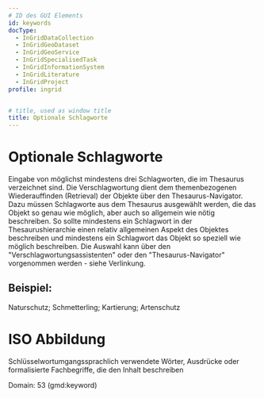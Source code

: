 ```yaml
---
# ID des GUI Elements
id: keywords
docType:
  - InGridDataCollection
  - InGridGeoDataset
  - InGridGeoService
  - InGridSpecialisedTask
  - InGridInformationSystem
  - InGridLiterature
  - InGridProject
profile: ingrid


# title, used as window title
title: Optionale Schlagworte
---
```


# Optionale Schlagworte

Eingabe von möglichst mindestens drei Schlagworten, die im Thesaurus verzeichnet sind. Die Verschlagwortung dient dem themenbezogenen Wiederauffinden (Retrieval) der Objekte über den Thesaurus-Navigator. Dazu müssen Schlagworte aus dem Thesaurus ausgewählt werden, die das Objekt so genau wie möglich, aber auch so allgemein wie nötig beschreiben. So sollte mindestens ein Schlagwort in der Thesaurushierarchie einen relativ allgemeinen Aspekt des Objektes beschreiben und mindestens ein Schlagwort das Objekt so speziell wie möglich beschreiben. Die Auswahl kann über den "Verschlagwortungsassistenten" oder den "Thesaurus-Navigator" vorgenommen werden - siehe Verlinkung.

## Beispiel:

Naturschutz; Schmetterling; Kartierung; Artenschutz

# ISO Abbildung

Schlüsselwortumgangssprachlich verwendete Wörter, Ausdrücke oder formalisierte Fachbegriffe, die den Inhalt beschreiben

Domain: 53 (gmd:keyword)

